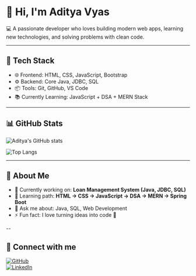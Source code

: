 # 👋 Hi, I'm Aditya Vyas  

💻 A passionate developer who loves building modern web apps, learning new technologies, and solving problems with clean code.  

---

## 🚀 Tech Stack
- 🌐 Frontend: HTML, CSS, JavaScript, Bootstrap  
- ⚙️ Backend: Core Java, JDBC, SQL  
- 📦 Tools: Git, GitHub, VS Code  
- 📚 Currently Learning: JavaScript + DSA + MERN Stack  

---

## 📊 GitHub Stats
![Aditya's GitHub stats](https://github-readme-stats.vercel.app/api?username=adityavyass&show_icons=true&theme=radical)

![Top Langs](https://github-readme-stats.vercel.app/api/top-langs/?username=adityavyass&layout=compact&theme=radical)

---

## 🌱 About Me
- 🔭 Currently working on: **Loan Management System (Java, JDBC, SQL)**  
- 🌱 Learning path: **HTML → CSS → JavaScript → DSA → MERN → Spring Boot**  
- 💬 Ask me about: Java, SQL, Web Development  
- ⚡ Fun fact: I love turning ideas into code 🚀  

--

## 🤝 Connect with me
[![GitHub](https://img.shields.io/badge/GitHub-000?style=for-the-badge&logo=github&logoColor=white)](https://github.com/adityavyass)  
[![LinkedIn](https://img.shields.io/badge/LinkedIn-0A66C2?style=for-the-badge&logo=linkedin&logoColor=white)](https://www.linkedin.com/in/aditya-vyas1/)  
